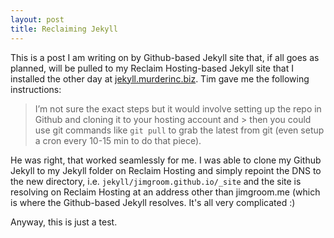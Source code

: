 ```yaml
---
layout: post
title: Reclaiming Jekyll
---
```


This is a post I am writing on by Github-based Jekyll site that, if all goes as planned, will be pulled to my Reclaim Hosting-based Jekyll site that I installed the other day at [jekyll.murderinc.biz](https://jekyll.murderinc.biz). Tim gave me the following instructions:

> I’m not sure the exact steps but it would involve setting up the repo in Github and cloning it to your hosting account and  > then you could use git commands like ```git pull``` to grab the latest from git (even setup a cron every 10-15 min to do 
> that piece).

He was right, that worked seamlessly for me. I was able to clone my Github Jekyll to my Jekyll folder on Reclaim Hosting and simply repoint the DNS to the new directory, i.e. ```jekyll/jimgroom.github.io/_site``` and the site is resolving on Reclaim Hosting at an address other than jimgroom.me (which is where the Github-based Jekyll resolves. It's all very complicated :)

Anyway, this is just a test.
